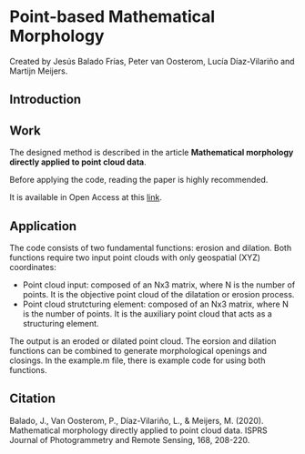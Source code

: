 # Point-based Mathematical Morphology

Created by Jesús Balado Frías, Peter van Oosterom, Lucía Díaz-Vilariño and Martijn Meijers.

## Introduction



## Work

The designed method is described in the article ****Mathematical morphology directly applied to point cloud data****.

Before applying the code, reading the paper is highly recommended.

It is available in Open Access at this [link](https://doi.org/10.1016/j.isprsjprs.2020.08.011).


## Application
The code consists of two fundamental functions: erosion and dilation. Both functions require two input point clouds with only geospatial (XYZ) coordinates:
* Point cloud input: composed of an Nx3 matrix, where N is the number of points. It is the objective point cloud of the dilatation or erosion process.
* Point cloud strutcturing element: composed of an Nx3 matrix, where N is the number of points. It is the auxiliary point cloud that acts as a structuring element.

The output is an eroded or dilated point cloud. The eorsion and dilation functions can be combined to generate morphological openings and closings. In the example.m file, there is example code for using both functions.


## Citation
Balado, J., Van Oosterom, P., Díaz-Vilariño, L., & Meijers, M. (2020). Mathematical morphology directly applied to point cloud data. ISPRS Journal of Photogrammetry and Remote Sensing, 168, 208-220.

